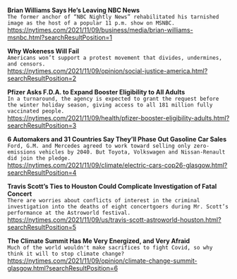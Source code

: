 **Brian Williams Says He’s Leaving NBC News**\
`The former anchor of “NBC Nightly News” rehabilitated his tarnished image as the host of a popular 11 p.m. show on MSNBC.`\
https://nytimes.com/2021/11/09/business/media/brian-williams-msnbc.html?searchResultPosition=1

**Why Wokeness Will Fail**\
`Americans won’t support a protest movement that divides, undermines, and censors. `\
https://nytimes.com/2021/11/09/opinion/social-justice-america.html?searchResultPosition=2

**Pfizer Asks F.D.A. to Expand Booster Eligibility to All Adults**\
`In a turnaround, the agency is expected to grant the request before the winter holiday season, giving access to all 181 million fully vaccinated people.`\
https://nytimes.com/2021/11/09/health/pfizer-booster-eligibility-adults.html?searchResultPosition=3

**6 Automakers and 31 Countries Say They’ll Phase Out Gasoline Car Sales**\
`Ford, G.M. and Mercedes agreed to work toward selling only zero-emissions vehicles by 2040. But Toyota, Volkswagen and Nissan-Renault did join the pledge.`\
https://nytimes.com/2021/11/09/climate/electric-cars-cop26-glasgow.html?searchResultPosition=4

**Travis Scott’s Ties to Houston Could Complicate Investigation of Fatal Concert**\
`There are worries about conflicts of interest in the criminal investigation into the deaths of eight concertgoers during Mr. Scott’s performance at the Astroworld festival.`\
https://nytimes.com/2021/11/09/us/travis-scott-astroworld-houston.html?searchResultPosition=5

**The Climate Summit Has Me Very Energized, and Very Afraid**\
`Much of the world wouldn't make sacrifices to fight Covid, so why think it will to stop climate change?`\
https://nytimes.com/2021/11/09/opinion/climate-change-summit-glasgow.html?searchResultPosition=6

